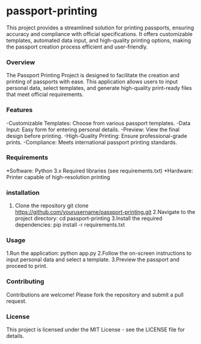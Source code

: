 # passport-printing
This project provides a streamlined solution for printing passports, ensuring accuracy and compliance with official specifications. It offers customizable templates, automated data input, and high-quality printing options, making the passport creation process efficient and user-friendly.

### Overview
The Passport Printing Project is designed to facilitate the creation and printing of passports with ease. This application allows users to input personal data, select templates, and generate high-quality print-ready files that meet official requirements.

### Features
-Customizable Templates: Choose from various passport templates.
-Data Input: Easy form for entering personal details.
-Preview: View the final design before printing.
-High-Quality Printing: Ensure professional-grade prints.
-Compliance: Meets international passport printing standards.

### Requirements
*Software:
Python 3.x
Required libraries (see requirements.txt)
*Hardware:
Printer capable of high-resolution printing

### installation
1. Clone the repository
git clone https://github.com/yourusername/passport-printing.git
2.Navigate to the project directory:
cd passport-printing
3.Install the required dependencies:
pip install -r requirements.txt

### Usage
1.Run the application:
python app.py
2.Follow the on-screen instructions to input personal data and select a template.
3.Preview the passport and proceed to print.

### Contributing
Contributions are welcome! Please fork the repository and submit a pull request.

### License
This project is licensed under the MIT License - see the LICENSE file for details.


